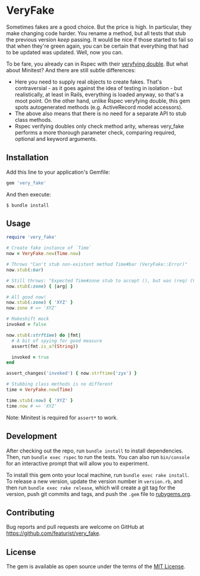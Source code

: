 # VeryFake

Sometimes fakes are a good choice. But the price is high. In particular, they make changing code harder. You rename a method, but all tests that stub the previous version _keep_ passing. It would be nice if those started to fail so that when they're green again, you can be certain that everything that had to be updated was updated. Well, now you can.

To be fare, you already can in Rspec with their [veryfying double](https://relishapp.com/rspec/rspec-mocks/v/3-9/docs/verifying-doubles). But what about Minitest? And there are still subtle differences:

- Here you need to supply real objects to create fakes. That's contraversial - as it goes against the idea of testing in isolation - but realistically, at least in Rails, everything is loaded anyway, so that's a moot point. On the other hand, unlike Rspec veryfying double, this gem spots autogenerated methods (e.g. ActiveRecord model accessors).
- The above also means that there is no need for a separate API to stub class methods.
- Rspec verifying doubles only check method arity, whereas very_fake performs a more thorough parameter check, comparing required, optional and keyword arguments.

## Installation

Add this line to your application's Gemfile:

```ruby
gem 'very_fake'
```

And then execute:

    $ bundle install

## Usage

```ruby
require 'very_fake'

# Create fake instance of `Time`
now = VeryFake.new(Time.now)

# Throws "Can't stub non-existent method Time#bar (VeryFake::Error)"
now.stub(:bar)

# Still throws: "Expected Time#zone stub to accept (), but was (req) (VeryFake::Error)"
now.stub(:zone) { |arg| }

# All good now!
now.stub(:zone) { 'XYZ' }
now.zone # => 'XYZ'

# Makeshift mock
invoked = false

now.stub(:strftime) do |fmt|
  # A bit of spying for good measure
  assert(fmt.is_a?(String))

  invoked = true
end

assert_changes('invoked') { now.strftime('zyx') }

# Stubbing class methods is no different
time = VeryFake.new(Time)

time.stub(:now) { 'XYZ' }
time.now # => 'XYZ'
```

Note: Minitest is required for `assert*` to work.

## Development

After checking out the repo, run `bundle install` to install dependencies. Then, run `bundle exec rspec` to run the tests. You can also run `bin/console` for an interactive prompt that will allow you to experiment.

To install this gem onto your local machine, run `bundle exec rake install`. To release a new version, update the version number in `version.rb`, and then run `bundle exec rake release`, which will create a git tag for the version, push git commits and tags, and push the `.gem` file to [rubygems.org](https://rubygems.org).

## Contributing

Bug reports and pull requests are welcome on GitHub at https://github.com/featurist/very_fake.

## License

The gem is available as open source under the terms of the [MIT License](https://opensource.org/licenses/MIT).
